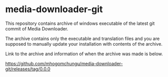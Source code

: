 # media-downloader-git

This repository contains archive of windows executable 
of the latest git commit of Media Downloader.

The archive contains only the executable and translation
files and you are supposed to manually 
update your installation with contents of the archive.

Link to the archive and information of when the archive was
made is below.

https://github.com/mhogomchungu/media-downloader-git/releases/tag/0.0.0
